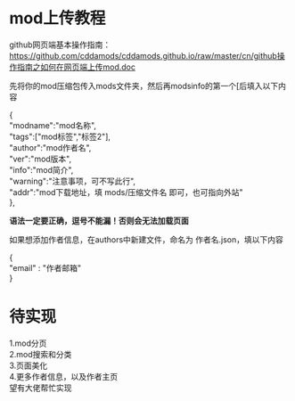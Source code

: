 # mod上传教程

github网页端基本操作指南：https://github.com/cddamods/cddamods.github.io/raw/master/cn/github操作指南之如何在网页端上传mod.doc

先将你的mod压缩包传入mods文件夹，然后再modsinfo的第一个[后填入以下内容  
  
{  
	"modname":"mod名称",  
	"tags":["mod标签","标签2"],  
	"author":"mod作者名",  
	"ver":"mod版本",  
	"info":"mod简介",  
	"warning":"注意事项，可不写此行",  
	"addr":"mod下载地址，填 mods/压缩文件名 即可，也可指向外站"  
},  
  
**语法一定要正确，逗号不能漏！否则会无法加载页面**  
  
如果想添加作者信息，在authors中新建文件，命名为 作者名.json，填以下内容  
  
{  
	"email" : "作者邮箱"  
}  
  
# 待实现

1.mod分页  
2.mod搜索和分类  
3.页面美化  
4.更多作者信息，以及作者主页  
望有大佬帮忙实现  
